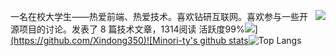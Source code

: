 <img align="right" src="https://count.getloli.com/get/@:Minori-ty?theme=rule34"> 一名在校大学生——热爱前端、热爱技术。喜欢钻研互联网。喜欢参与一些开源项目的讨论。发表了 8 篇技术文章，1314阅读 活跃度99%[![](https://activity-graph.herokuapp.com/graph?username=Xindong350&theme=react-dark&area=true&hide_border=true")](https://github.com/Xindong350)![Minori-ty's github stats](https://github-readme-stats.vercel.app/api?username=Xindong350)![Top Langs](https://github-readme-stats.vercel.app/api/top-langs/?username=Xindong350)
